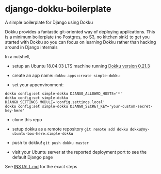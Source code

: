 # django-dokku-boilerplate

A simple boilerplate for Django using Dokku

Dokku provides a fantastic git-oriented way of deploying applications.
This is a minimum boilerplate (no Postgres, no S3, no kitchen sink) to get you started with Dokku so you can focus
on learning Dokku rather than hacking around in Django internals

In a nutshell,

- setup an Ubuntu 18.04.03 LTS machine running [Dokku version 0.21.3](http://dokku.viewdocs.io/dokku/#install-apt)

- create an app name: `dokku apps:create simple-dokku`

- set your appenvironment:

```
dokku config:set simple-dokku DJANGO_ALLOWED_HOSTS='*'
dokku config:set simple-dokku DJANGO_SETTINGS_MODULE='config.settings.local'
dokku config:set simple-dokku DJANGO_SECRET_KEY='your-custom-secret-key-here'
```

- clone this repo

- setup dokku as a remote repository `git remote add dokku dokku@my-ubuntu-box-here:simple-dokku`

- push to dokku! `git push dokku master`

- visit your Ubuntu server at the reported deployment port to see the default Django page

See [INSTALL.md](INSTALL.md) for the exact steps
